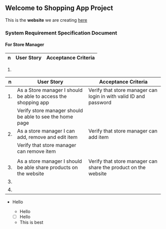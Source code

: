 ## Welcome to Shopping App Project

This is the __website__ we are creating [here](https://www.google.com)

### System Requirement Specification Document
#### For Store Manager




n| User Story | Acceptance Criteria
-|-|-
1.




n| User Story | Acceptance Criteria
-|-|-
1. |As a  Store manager I should be able to access the shopping app  |   Verify that store manager can login in with valid ID and password
|   |  Verify store manager should be able to see the home page   
2. |  As a store manager I can add, remove and edit item  |  Verify that store manager can add item
| |    Verify   that store manager can remove item
| |   
3. | As a store manager I should be able share products on the website | Verify that store manager can share the product on the website
3.| |
4.| |

* Hello
  * Hello

  - [ ] Hello
  - This is best
